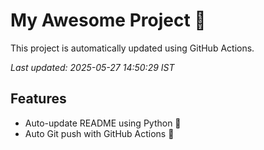 # My Awesome Project 🚀

This project is automatically updated using GitHub Actions.

_Last updated: 2025-05-27 14:50:29 IST_

## Features
- Auto-update README using Python 🐍
- Auto Git push with GitHub Actions 🤖
